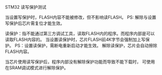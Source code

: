 STM32 读写保护测试

当设置写保护时，FLASH内容不能被修改，但不影响读FLASH。
PS: 解除与设置写保护后芯片需复位才能生效。

读保护：指不能通过第三方调试工具，读取FLASH内的程序。而程序内部是可以读取FLASH内容的。
当设置读保护时，芯片FLASH前4K字节会强制加上写保护。
PS：设置读保护，需断电重新启动才能生效。
	解除读保护，芯片会自动擦除FLASH内容。

当芯片使用读写保护后，程序内部没有解除保护功能而导致不能下载时，
可使用在SRAM调试模式进行解除保护。